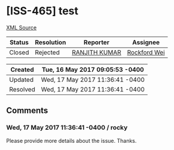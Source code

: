 # [ISS-465] test

[XML Source](./xml/ISS-465.xml)
<p></p>





Status|Resolution|Reporter|Assignee
------|----------|--------|--------
Closed|Rejected|[RANJITH KUMAR](ranjithkumarinfotech@gmail.com)|[Rockford Wei]($rocky)





Created|Tue, 16 May 2017 09:05:53 -0400
-------|--------------
Updated|Wed, 17 May 2017 11:36:41 -0400
Resolved|Wed, 17 May 2017 11:36:41 -0400


## Comments




### Wed, 17 May 2017 11:36:41 -0400 / rocky 

<p><p>Please provide more details about the issue. Thanks.</p></p>



